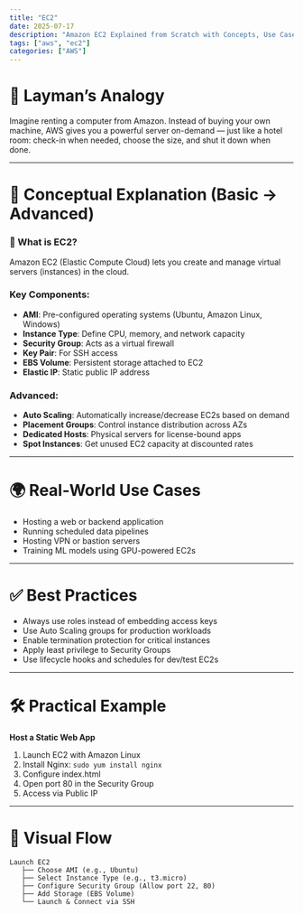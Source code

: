 ```yaml
---
title: "EC2"
date: 2025-07-17
description: "Amazon EC2 Explained from Scratch with Concepts, Use Cases & Real Examples"
tags: ["aws", "ec2"]
categories: ["AWS"]
---
```


# 🧠 Layman’s Analogy

Imagine renting a computer from Amazon. Instead of buying your own machine, AWS gives you a powerful server on-demand — just like a hotel room: check-in when needed, choose the size, and shut it down when done.

---

# 📘 Conceptual Explanation (Basic → Advanced)

### 🧩 What is EC2?

Amazon EC2 (Elastic Compute Cloud) lets you create and manage virtual servers (instances) in the cloud.

### Key Components:
- **AMI**: Pre-configured operating systems (Ubuntu, Amazon Linux, Windows)
- **Instance Type**: Define CPU, memory, and network capacity
- **Security Group**: Acts as a virtual firewall
- **Key Pair**: For SSH access
- **EBS Volume**: Persistent storage attached to EC2
- **Elastic IP**: Static public IP address

### Advanced:
- **Auto Scaling**: Automatically increase/decrease EC2s based on demand
- **Placement Groups**: Control instance distribution across AZs
- **Dedicated Hosts**: Physical servers for license-bound apps
- **Spot Instances**: Get unused EC2 capacity at discounted rates

---

# 🌍 Real-World Use Cases

- Hosting a web or backend application
- Running scheduled data pipelines
- Hosting VPN or bastion servers
- Training ML models using GPU-powered EC2s

---

# ✅ Best Practices

- Always use roles instead of embedding access keys
- Use Auto Scaling groups for production workloads
- Enable termination protection for critical instances
- Apply least privilege to Security Groups
- Use lifecycle hooks and schedules for dev/test EC2s

---

# 🛠️ Practical Example

**Host a Static Web App**

1. Launch EC2 with Amazon Linux
2. Install Nginx: `sudo yum install nginx`
3. Configure index.html
4. Open port 80 in the Security Group
5. Access via Public IP

---

# 🔀 Visual Flow

```
Launch EC2
   ├── Choose AMI (e.g., Ubuntu)
   ├── Select Instance Type (e.g., t3.micro)
   ├── Configure Security Group (Allow port 22, 80)
   ├── Add Storage (EBS Volume)
   └── Launch & Connect via SSH
```
